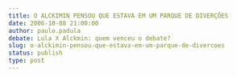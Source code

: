 ```yaml
---
title: O ALCKIMIN PENSOU QUE ESTAVA EM UM PARQUE DE DIVERÇÕES
date: 2006-10-08 21:00:00
author: paulo.padula
debate: Lula X Alckmin: quem venceu o debate?
slug: o-alckimin-pensou-que-estava-em-um-parque-de-divercoes
status: publish 
type: post
---
```



